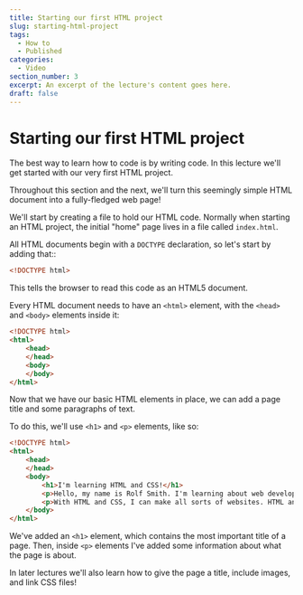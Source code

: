 ```yaml
---
title: Starting our first HTML project
slug: starting-html-project
tags:
  - How to
  - Published
categories:
  - Video
section_number: 3
excerpt: An excerpt of the lecture's content goes here.
draft: false
---
```


# Starting our first HTML project

The best way to learn how to code is by writing code. In this lecture we'll get started with our very first HTML project.

Throughout this section and the next, we'll turn this seemingly simple HTML document into a fully-fledged web page!

We'll start by creating a file to hold our HTML code. Normally when starting an HTML project, the initial "home" page lives in a file called `index.html`.

All HTML documents begin with a `DOCTYPE` declaration, so let's start by adding that::

```html
<!DOCTYPE html>
```

This tells the browser to read this code as an HTML5 document.

Every HTML document needs to have an `<html>` element, with the `<head>` and `<body>` elements inside it:

```html
<!DOCTYPE html>
<html>
    <head>
    </head>
    <body>
    </body>
</html>
```

Now that we have our basic HTML elements in place, we can add a page title and some paragraphs of text.

To do this, we'll use `<h1>` and `<p>` elements, like so:

```html
<!DOCTYPE html>
<html>
    <head>
    </head>
    <body>
        <h1>I'm learning HTML and CSS!</h1>
        <p>Hello, my name is Rolf Smith. I'm learning about web development, and I'm starting with HTML and CSS.</p>
        <p>With HTML and CSS, I can make all sorts of websites. HTML and CSS are the most important languages to learn!</p>
    </body>
</html>
```

We've added an `<h1>` element, which contains the most important title of a page. Then, inside `<p>` elements I've added some information about what the page is about.

In later lectures we'll also learn how to give the page a title, include images, and link CSS files!
